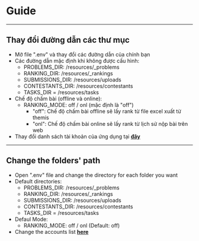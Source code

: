 # Guide

---

## Thay đổi đường dẫn các thư mục

- Mở file ".env" và thay đổi các đường dẫn của chính bạn
- Các đường dẫn mặc định khi không được cấu hình:
    - PROBLEMS_DIR: /resources/\_problems
    - RANKING_DIR: /resources/\_rankings
    - SUBMISSIONS_DIR: /resources/uploads
    - CONTESTANTS_DIR: /resources/contestants
    - TASKS_DIR = /resources/tasks
- Chế độ chấm bài (offline và online):
    - RANKING_MODE: off / onl (mặc định là "off")
        - "off": Chế độ chấm bài offline sẽ lấy rank từ file excel xuất từ themis
        - "onl": Chế độ chấm bài online sẽ lấy rank từ lịch sử nộp bài trên web
- Thay đổi danh sách tài khoản của ứng dụng tại [**đây**](../src/db/accounts.json)

---

## Change the folders' path

- Open ".env" file and change the directory for each folder you want
- Default directories:
    - PROBLEMS_DIR: /resources/\_problems
    - RANKING_DIR: /resources/\_rankings
    - SUBMISSIONS_DIR: /resources/uploads
    - CONTESTANTS_DIR: /resources/contestants
    - TASKS_DIR = /resources/tasks
- Defaul Mode:
    - RANKING_MODE: off / onl (Default: off)
- Change the accounts list [**here**](../src/db/accounts.json)
